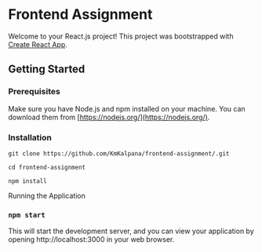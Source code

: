 
# Frontend Assignment

Welcome to your React.js project! This project was bootstrapped with [Create React App](https://create-react-app.dev/).

## Getting Started

### Prerequisites

Make sure you have Node.js and npm installed on your machine. You can download them from [https://nodejs.org/](https://nodejs.org/).

### Installation


`git clone https://github.com/KmKalpana/frontend-assignment/.git`

`cd frontend-assignment`

`npm install`

Running the Application

### `npm start`

This will start the development server, and you can view your application by opening http://localhost:3000 in your web browser.
